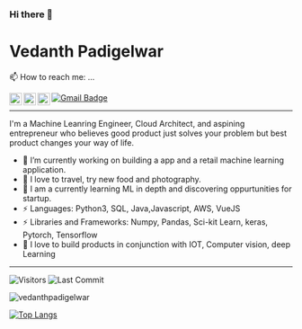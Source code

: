 ### Hi there 👋

<!--
**vedanthpadigelwar/vedanthpadigelwar** is a ✨ _special_ ✨ repository because its `README.md` (this file) appears on your GitHub profile.

Here are some ideas to get you started:

- 🔭 I’m currently working on ...
- 🌱 I’m currently learning ...
- 👯 I’m looking to collaborate on ...
- 🤔 I’m looking for help with ...
- 💬 Ask me about ...
- 📫 How to reach me: ...
- 😄 Pronouns: ...
- ⚡ Fun fact: ...
-->

 # Vedanth Padigelwar
 
📫 How to reach me: ...

<a href="https://twitter.com/VedanthP">
  <img align="left" alt="Mohit's Twitter" width="22px" src="https://cdn.jsdelivr.net/npm/simple-icons@v3/icons/twitter.svg" />
</a>
<a href="https://www.linkedin.com/in/vedanthpadigelwar">
  <img align="left" alt="Mohit's Linkdein" width="22px" src="https://cdn.jsdelivr.net/npm/simple-icons@v3/icons/linkedin.svg" />
</a>
<a href="https://github.com/vedanthpadigelwar">
  <img align="left" alt="vedanthpadigelwar's Github" width="22px" src="https://cdn.jsdelivr.net/npm/simple-icons@v3/icons/github.svg" />
</a>

[![Gmail Badge](https://img.shields.io/badge/-vedanthpadigelwar@gmail.com-c14438?style=flat-square&logo=Gmail&logoColor=white&link=mailto:vedanthpadigelwar@gmail.com)](mailto:vedanthpadigelwar@gmail.com)

 ---

I'm a Machine Leanring Engineer, Cloud Architect, and aspining entrepreneur who believes good product just solves your problem but best product changes your way of life.
 
- 🔭 I’m currently working on building a app and a retail machine learning application.
- 🌱 I  love to travel, try new food and photography.
- 🌱 I am a currently learning ML in depth and discovering oppurtunities for startup.
- ⚡ Languages: Python3, SQL, Java,Javascript, AWS, VueJS
- ⚡ Libraries and Frameworks: Numpy, Pandas, Sci-kit Learn, keras, Pytorch, Tensorflow
- 🌱 I love to build products in conjunction with IOT, Computer vision, deep Learning
 
 ---
<p>
<img alt="Visitors" src="https://komarev.com/ghpvc/?username=vedanthpadigelwar&style=flat&labelColor=black&logo=github&label=PROFILE+VIEWS&color=29bf12"/>
<img alt="Last Commit" src="https://img.shields.io/github/last-commit/vedanthpadigelwar/vedanthpadigelwar?logo=markdown&label=LAST+UPDATE&color=29bf12&style=flat">
</p>
 
<p>
<p align="left"><img src="https://github-readme-stats.vercel.app/api?username=vedanthpadigelwar&show_icons=true" alt="vedanthpadigelwar" /></p>

 [![Top Langs](https://github-readme-stats.vercel.app/api/top-langs/?username=mohit01-beep&layout=compact)](https://github.com/mohit01-beep/github-readme-stats)
</p>
